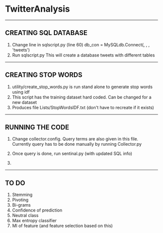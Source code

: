 TwitterAnalysis
===============
-----------------------
CREATING SQL DATABASE
-----------------------
1. Change line in sqlscript.py (line 60)
	db_con = MySQLdb.Connect(<hostname-typically localhost>, <user-typically root>, <password>, 'tweets')
2. Run sqlscript.py
This will create a database tweets with different tables

-----------------------
CREATING STOP WORDS
-----------------------
1. utility/create_stop_words.py is run stand alone to generate stop words using idf
2. This script has the training dataset hard coded. Can be changed for a new dataset
3. Produces file Lists/StopWordsIDF.txt (don't have to recreate if it exists)
 
-----------------------
RUNNING THE CODE
-----------------------
1. Change collector.config. Query terms are also given in this file. Currently query has to be done manually
by running Collector.py

2. Once query is done, run sentinal.py (with updated SQL info)
3. 
-----------------------
TO DO
-----------------------
1. Stemming
2. Pivoting
3. Bi-grams
4. Confidence of prediction
5. Neutral class
6. Max entropy classifier
7. MI of feature (and feature selection based on this)
